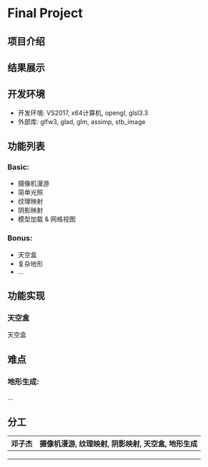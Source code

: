 # Final Project

## 项目介绍



## 结果展示



## 开发环境

- 开发环境: VS2017, x64计算机, opengl, glsl3.3
- 外部库: glfw3, glad, glm, assimp, stb_image

## 功能列表

### Basic:

- 摄像机漫游
- 简单光照
- 纹理映射
- 阴影映射
- 模型加载 & 网格视图

### Bonus:

- 天空盒
- 复杂地形
- ...

## 功能实现

### 天空盒

天空盒

## 难点

### 地形生成:

...



## 分工

| 邓子杰  | 摄像机漫游, 纹理映射, 阴影映射, 天空盒, 地形生成 |
| ------ | ---- |
|        |      |
|        |      |
|        |      |







